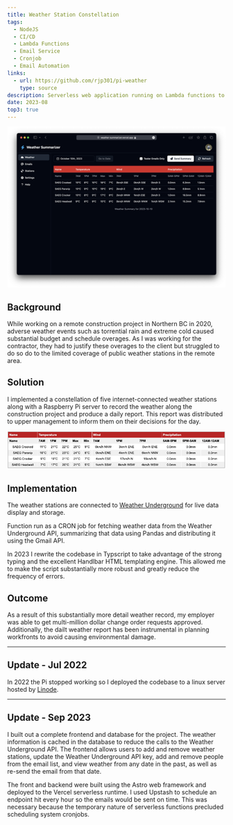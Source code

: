 ```yaml
---
title: Weather Station Constellation
tags:
  - NodeJS
  - CI/CD
  - Lambda Functions
  - Email Service
  - Cronjob
  - Email Automation
links:
  - url: https://github.com/rjp301/pi-weather
    type: source
description: Serverless web application running on Lambda functions to collect data from constellation of remote weather stations and send daily report to project management
date: 2023-08
top3: true
---
```


![screenshot](./screenshot.png)

## Background

While working on a remote construction project in Northern BC in 2020, adverse weather events such as torrential rain and extreme cold caused substantial budget and schedule overages. As I was working for the contractor, they had to justify these overages to the client but struggled to do so do to the limited coverage of public weather stations in the remote area.

## Solution

I implemented a constellation of five internet-connected weather stations along with a Raspberry Pi server to record the weather along the construction project and produce a daily report. This report was distributed to upper management to inform them on their decisions for the day.

![Weather Report](./weather_report.png)

## Implementation

The weather stations are connected to [Weather Underground](https://www.wunderground.com/) for live data display and storage.

Function run as a CRON job for fetching weather data from the Weather Underground API, summarizing that data using Pandas and distributing it using the Gmail API.

In 2023 I rewrite the codebase in Typscript to take advantage of the strong typing and the excellent Handlbar HTML templating engine. This allowed me to make the script substantially more robust and greatly reduce the frequency of errors.

## Outcome

As a result of this substantially more detail weather record, my employer was able to get multi-million dollar change order requests approved. Additionally, the dailt weather report has been instrumental in planning workfronts to avoid causing environmental damage.

---

## Update - Jul 2022

In 2022 the Pi stopped working so I deployed the codebase to a linux server hosted by [Linode](https://linode.com).

---

## Update - Sep 2023

I built out a complete frontend and database for the project. The weather information is cached in the database to reduce the calls to the Weather Underground API. The frontend allows users to add and remove weather stations, update the Weather Underground API key, add and remove people from the email list, and view weather from any date in the past, as well as re-send the email from that date.

The front and backend were built using the Astro web framework and deployed to the Vercel serverless runtime. I used Upstash to schedule an endpoint hit every hour so the emails would be sent on time. This was necessary because the temporary nature of serverless functions precluded scheduling system cronjobs.
